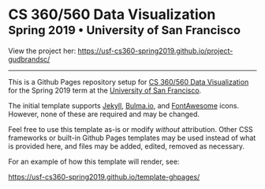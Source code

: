 <h1>
  CS 360/560 Data Visualization
  <small>
    <br/>
    Spring 2019
    &bullet; University of San Francisco
  </small>
</h1>  

View the project her: 
https://usf-cs360-spring2019.github.io/project-gudbrandsc/

-----


This is a Github Pages repository setup for [CS 360/560 Data Visualization](/) for the Spring 2019 term at the [University of San Francisco](https://www.usfca.edu/).

The initial template supports [Jekyll](https://help.github.com/articles/setting-up-your-github-pages-site-locally-with-jekyll/), [Bulma.io](https://bulma.io/), and [FontAwesome](https://fontawesome.com/) icons. However, none of these are required and may be changed.

Feel free to use this template as-is or modify *without* attribution. Other CSS frameworks or built-in Github Pages templates may be used instead of what is provided here, and files may be added, edited, removed as necessary.

For an example of how this template will render, see:

<https://usf-cs360-spring2019.github.io/template-ghpages/>
